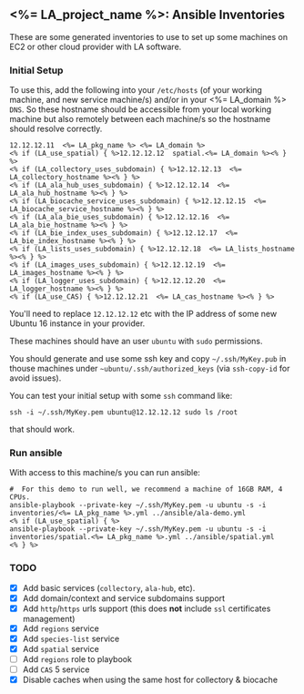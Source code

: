 ## <%= LA_project_name %>: Ansible Inventories

These are some generated inventories to use to set up some machines on EC2 or other cloud provider with LA software.

### Initial Setup

To use this, add the following into your `/etc/hosts` (of your working machine, and new service machine/s) and/or in your <%= LA_domain %> `DNS`. So these hostname should be accessible from your local working machine but also remotely between each machine/s so the hostname should resolve correctly.

```
12.12.12.11  <%= LA_pkg_name %> <%= LA_domain %>
<% if (LA_use_spatial) { %>12.12.12.12  spatial.<%= LA_domain %><% } %>
<% if (LA_collectory_uses_subdomain) { %>12.12.12.13  <%= LA_collectory_hostname %><% } %>
<% if (LA_ala_hub_uses_subdomain) { %>12.12.12.14  <%= LA_ala_hub_hostname %><% } %>
<% if (LA_biocache_service_uses_subdomain) { %>12.12.12.15  <%= LA_biocache_service_hostname %><% } %>
<% if (LA_ala_bie_uses_subdomain) { %>12.12.12.16  <%= LA_ala_bie_hostname %><% } %>
<% if (LA_bie_index_uses_subdomain) { %>12.12.12.17  <%= LA_bie_index_hostname %><% } %>
<% if (LA_lists_uses_subdomain) { %>12.12.12.18  <%= LA_lists_hostname %><% } %>
<% if (LA_images_uses_subdomain) { %>12.12.12.19  <%= LA_images_hostname %><% } %>
<% if (LA_logger_uses_subdomain) { %>12.12.12.20  <%= LA_logger_hostname %><% } %>
<% if (LA_use_CAS) { %>12.12.12.21  <%= LA_cas_hostname %><% } %>
```

You'll need to replace `12.12.12.12` etc with the IP address of some new Ubuntu 16 instance in your provider.

These machines should have an user `ubuntu` with `sudo` permissions.

You should generate and use some ssh key and copy `~/.ssh/MyKey.pub` in thouse machines under `~ubuntu/.ssh/authorized_keys` (via `ssh-copy-id` for avoid issues).

You can test your initial setup with some `ssh` command like:
```
ssh -i ~/.ssh/MyKey.pem ubuntu@12.12.12.12 sudo ls /root
```
that should work.

### Run ansible

With access to this machine/s you can run ansible:

```
#  For this demo to run well, we recommend a machine of 16GB RAM, 4 CPUs.
ansible-playbook --private-key ~/.ssh/MyKey.pem -u ubuntu -s -i inventories/<%= LA_pkg_name %>.yml ../ansible/ala-demo.yml
<% if (LA_use_spatial) { %>
ansible-playbook --private-key ~/.ssh/MyKey.pem -u ubuntu -s -i inventories/spatial.<%= LA_pkg_name %>.yml ../ansible/spatial.yml
<% } %>
```

### TODO

- [x] Add basic services (`collectory`, `ala-hub`, etc).
- [x] Add domain/context and service subdomains support
- [x] Add `http`/`https` urls support (this does **not** include `ssl` certificates management)
- [X] Add `regions` service
- [X] Add `species-list` service
- [X] Add `spatial` service
- [ ] Add `regions` role to playbook
- [ ] Add `CAS` 5 service
- [x] Disable caches when using the same host for collectory & biocache
